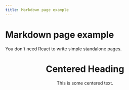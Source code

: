 ```yaml
---
title: Markdown page example
---
```


# Markdown page example

You don't need React to write simple standalone pages.

<div align="center">

# Centered Heading

This is some centered text.

</div>
